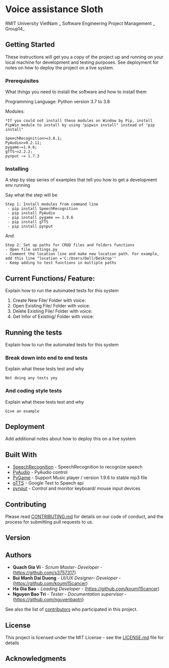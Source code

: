 # Voice assistance Sloth 
RMIT University VietNam _ Software Engineering Project Management _ Group14_

## Getting Started

These instructions will get you a copy of the project up and running on your local machine for development and testing purposes. See deployment for notes on how to deploy the project on a live system.

### Prerequisites

What things you need to install the software and how to install them

Programming Language:
Python version 3.7 to 3.8

Modules:
```
*If you could not install these modules on Window by Pip, install PipWin module to install by using "pipwin install" instead of "pip install" 

SpeechRecognition>=3.8.1;
PyAudio>=0.2.11;
pygame~=1.9.6;
gTTS~=2.2.2;
pynput ~= 1.7.3

```

### Installing

A step by step series of examples that tell you how to get a development env running

Say what the step will be

```
Step 1: Install modules from command line
 - pip install SpeechRecognition 
 - pip install PyAudio
 - pip install pygame == 1.9.6
 - pip install gTTS
 - pip install pynput
```

And 

```
Step 2: Set up paths for CRUD files and folders functions
- Open file settings.py
- Comment the location line and make new location path. For example, add this line "location ='C:/Users/Dell/Desktop'"
- Keep adding to test functions in multiple paths
```

## Current Functions/ Feature: 

Explain how to run the automated tests for this system

1. Create New File/ Folder with voice: 
2. Open Existing File/ Folder with voice: 
3. Delete Existing File/ Folder with voice: 
4. Get Infor of Existing/ Folder with voice: 

## Running the tests

Explain how to run the automated tests for this system

### Break down into end to end tests

Explain what these tests test and why

```
Not doing any tests yey
```

### And coding style tests

Explain what these tests test and why

```
Give an example
```

## Deployment

Add additional notes about how to deploy this on a live system

## Built With

* [SpeechRecognition](https://pypi.org/project/SpeechRecognition/) - SpeechRecognition to recognize speech
* [PyAudio](https://pypi.org/project/PyAudio/) - PyAudio control
* [PyGame](https://pypi.org/project/pygame/1.9.6/) - Support Music player / version 1.9.6 to stable mp3 file
* [gTTS](https://pypi.org/project/gTTS/) - Google Text to Speech api
* [pynput](https://pypi.org/project/pynput/) - Control and monitor keyboard/ mouse input devices

## Contributing

Please read [CONTRIBUTING.md](https://gist.github.com/PurpleBooth/b24679402957c63ec426) for details on our code of conduct, and the process for submitting pull requests to us.

## Version


## Authors

* **Quach Gia Vi** - *Scrum Master- Developer* - (https://github.com/s3757317)
* **Bui Manh Dai Duong** - *UI/UX Designer- Developer* - (https://github.com/koumi15cancer)
* **Ha Gia Bao** - *Leading Developer* - (https://github.com/koumi15cancer)
* **Nguyen Bao Tri** - *Tester - Documentation supervisor* - (https://github.com/nguyenbaotri)


See also the list of [contributors](https://github.com/LazySlobs/SEPM-Sloth/graphs/contributors) who participated in this project.

## License

This project is licensed under the MIT License - see the [LICENSE.md](LICENSE.md) file for details

## Acknowledgments

